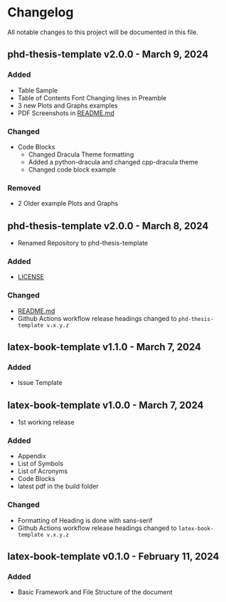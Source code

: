 # Changelog

All notable changes to this project will be documented in this file.

## phd-thesis-template v2.0.0 - March 9, 2024

### Added

- Table Sample
- Table of Contents Font Changing lines in Preamble
- 3 new Plots and Graphs examples
- PDF Screenshots in [README.md](README.md)

### Changed

- Code Blocks
  - Changed Dracula Theme formatting
  - Added a python-dracula and changed cpp-dracula theme
  - Changed code block example

### Removed

- 2 Older example Plots and Graphs

## phd-thesis-template v2.0.0 - March 8, 2024

- Renamed Repository to phd-thesis-template

### Added

- [LICENSE](LICENSE)

### Changed

- [README.md](README.md)
- Github Actions workflow release headings changed to `phd-thesis-template v.x.y.z`

## latex-book-template v1.1.0 - March 7, 2024

### Added

- Issue Template

## latex-book-template v1.0.0 - March 7, 2024

- 1st working release

### Added

- Appendix
- List of Symbols
- List of Acronyms
- Code Blocks
- latest pdf in the build folder

### Changed

- Formatting of Heading is done with sans-serif
- Github Actions workflow release headings changed to `latex-book-template v.x.y.z`

## latex-book-template v0.1.0 - February 11, 2024

### Added

- Basic Framework and File Structure of the document
